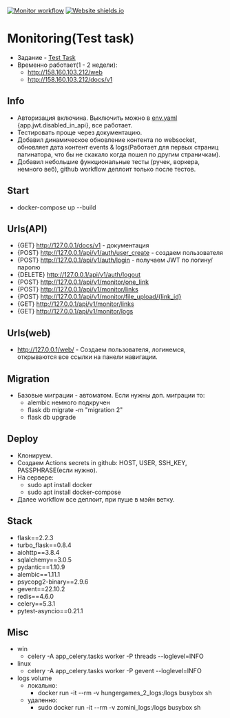 [![Monitor workflow](https://github.com/ZOMini/hungergames_2/actions/workflows/main.yml/badge.svg)](https://github.com/ZOMini/hungergames_2/actions/workflows/main.yml)
[![Website shields.io](https://img.shields.io/website-up-down-green-red/http/shields.io.svg)](http://158.160.103.212/web)

# Monitoring(Test task)
- Задание - [Test Task](https://github.com/ZOMini/hungergames_2/blob/0893b711c03917c17a0504f97773bb364d95ed64/test_task.txt)
- Временно работает(1 - 2 недели):
  - http://158.160.103.212/web
  - http://158.160.103.212/docs/v1

## Info
- Авторизация включина. Выключить можно в [env.yaml](https://github.com/ZOMini/hungergames_2/blob/af54f1f9d861ba34e623edd33c6b9ab78b08662b/monitor/env.yaml) {app.jwt.disabled_in_api}, все работает.
- Тестировать проще через документацию.
- Добавил динамическое обновление контента по websocket, обновляет дата контент events & logs(Работает для первых страниц пагинатора, что бы не скакало когда пошел по другим страничкам).
- Добавил небольшие функциональные тесты (ручек, воркера, немного веб), github workflow деплоит только после тестов.

## Start
- docker-compose up --build

## Urls(API)
- {GET} http://127.0.0.1/docs/v1  - документация
- {POST} http://127.0.0.1/api/v1/auth/user_create  - создаем пользователя
- {POST} http://127.0.0.1/api/v1/auth/login  - получаем JWT по логину/паролю
- {DELETE} http://127.0.0.1/api/v1/auth/logout
- {POST} http://127.0.0.1/api/v1/monitor/one_link
- {POST} http://127.0.0.1/api/v1/monitor/links
- {POST} http://127.0.0.1/api/v1/monitor/file_upload/{link_id}
- {GET} http://127.0.0.1/api/v1/monitor/links
- {GET} http://127.0.0.1/api/v1/monitor/logs

## Urls(web)
- http://127.0.0.1/web/  - Создаем пользователя, логинемся, открываются все ссылки на панели навигации.

## Migration
- Базовые миграции - автоматом. Если нужны доп. миграции то:
  - alembic немного подкручен
  - flask db migrate -m "migration 2"
  - flask db upgrade

## Deploy
- Клонируем.
- Создаем Actions secrets in github: HOST, USER, SSH_KEY, PASSPHRASE(если нужно).
- На сервере:
  - sudo apt install docker
  - sudo apt install docker-compose
- Далее workflow все деплоит, при пуше в мэйн ветку.

## Stack
- flask==2.2.3
- turbo_flask==0.8.4
- aiohttp==3.8.4
- sqlalchemy==3.0.5
- pydantic==1.10.9
- alembic==1.11.1
- psycopg2-binary==2.9.6
- gevent==22.10.2
- redis==4.6.0
- celery==5.3.1
- pytest-asyncio==0.21.1

## Misc
- win
  - celery -A app_celery.tasks worker -P threads --loglevel=INFO
- linux
  - celery -A app_celery.tasks worker -P gevent --loglevel=INFO
- logs volume
  - локально:
    - docker run -it --rm -v hungergames_2_logs:/logs busybox sh
  - удаленно:
    - sudo docker run -it --rm -v zomini_logs:/logs busybox sh